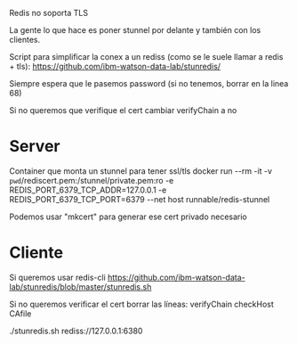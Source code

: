 Redis no soporta TLS

La gente lo que hace es poner stunnel por delante y también con los clientes.

Script para simplificar la conex a un rediss (como se le suele llamar a redis + tls):
https://github.com/ibm-watson-data-lab/stunredis/

Siempre espera que le pasemos password (si no tenemos, borrar en la linea 68)

Si no queremos que verifique el cert cambiar verifyChain a no


# Server
Container que monta un stunnel para tener ssl/tls
docker run --rm -it -v `pwd`/rediscert.pem:/stunnel/private.pem:ro -e REDIS_PORT_6379_TCP_ADDR=127.0.0.1 -e REDIS_PORT_6379_TCP_PORT=6379 --net host runnable/redis-stunnel

Podemos usar "mkcert" para generar ese cert privado necesario



# Cliente
Si queremos usar redis-cli
https://github.com/ibm-watson-data-lab/stunredis/blob/master/stunredis.sh

Si no queremos verificar el cert borrar las líneas:
verifyChain
checkHost
CAfile

./stunredis.sh rediss://127.0.0.1:6380
